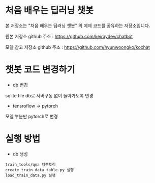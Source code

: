 # 처음 배우는 딥러닝 챗봇

본 저장소는 "처음 배우는 딥러닝 챗봇" 의 예제 코드를 공유하는 저장소입니다.

원본 저장소 github 주소 :  https://github.com/keiraydev/chatbot

모델 참고 저장소 github 주소 :  https://github.com/hyunwoongko/kochat

# 챗봇 코드 변경하기

- db 변경

sqlite file db로 서버구동 없이 돌아가도록 변경

- tensroflow -> pytorch

모델 부분만 pytorch로 변경

# 실행 방법

- db 생성

```buildoutcfg
train_tools/qna 디렉토리
create_train_data_table.py 실행
load_train_data.py 실행
```
